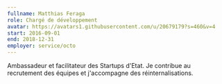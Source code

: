 ```yaml
---
fullname: Matthias Feraga
role: Chargé de développement
avatar: https://avatars1.githubusercontent.com/u/20679179?s=460&v=4
start: 2016-09-01
end: 2018-12-31
employer: service/octo
---
```


Ambassadeur et facilitateur des Startups d'Etat. Je contribue au recrutement des équipes et j'accompagne des réinternalisations.
